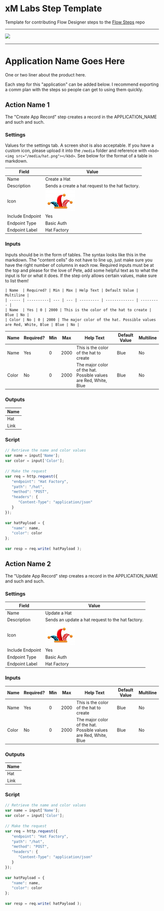 # xM Labs Step Template
Template for contributing Flow Designer steps to the [Flow Steps](https://github.com/xmatters/xMatters-Labs-Flow-Steps) repo


---------

<kbd>
  <img src="https://github.com/xmatters/xMatters-Labs/raw/master/media/disclaimer.png">
</kbd>

---------


# Application Name Goes Here
One or two liner about the product here. 

Each step for this "application" can be added below. I recommend exporting a comm plan with the steps so people can get to using them quickly.

## Action Name 1
The "Create App Record" step creates a record in the APPLICATION_NAME and such and such. 

### Settings
Values for the settings tab. A screen shot is also acceptable. If you have a custom icon, please upload it into the `/media` folder and reference with `<kbd> <img src="/media/hat.png"></kbd>`. See below for the format of a table in markdown. 

| Field | Value |
| ----- | ----- |
| Name | Create a Hat |
| Description | Sends a create a hat request to the hat factory.  |
| Icon | <kbd> <img src="/media/hat.png"></kbd> |
| Include Endpoint | Yes |
| Endpoint Type | Basic Auth |
| Endpoint Label | Hat Factory |



### Inputs
Inputs should be in the form of tables. The syntax looks like this in the markdown. The "content cells" do not have to line up, just make sure you have the right number of columns in each row. Required inputs must be at the top and please for the love of Pete, add some helpful text as to what the input is for or what it does. If the step only allows certain values, make sure to list them!

```
| Name  | Required? | Min | Max | Help Text | Default Value | Multiline |
| ----- | ----------| --- | --- | --------- | ------------- | --------- |
| Name  | Yes | 0 | 2000 | This is the color of the hat to create | Blue | No |
| Color | No | 0 | 2000 | The major color of the hat. Possible values are Red, White, Blue | Blue | No |
```

| Name  | Required? | Min | Max | Help Text | Default Value | Multiline |
| ----- | ----------| --- | --- | --------- | ------------- | --------- |
| Name  | Yes | 0 | 2000 | This is the color of the hat to create | Blue | No |
| Color | No | 0 | 2000 | The major color of the hat. Possible values are Red, White, Blue | Blue | No |


### Outputs

| Name |
| ---- |
| Hat |
| Link |

### Script

```javascript
// Retrieve the name and color values
var name = input['Name'];
var color = input['Color'];

// Make the request
var req = http.request({
   "endpoint": "Hat Factory",
   "path": "/hat",
   "method": "POST",
   "headers": {
      "Content-Type": "application/json"
   }
});

var hatPayload = {
   "name": name,
   "color": color
};

var resp = req.write( hatPayload );

```


## Action Name 2
The "Update App Record" step creates a record in the APPLICATION_NAME and such and such. 

### Settings

| Field | Value |
| ----- | ----- |
| Name | Update a Hat |
| Description | Sends an update a hat request to the hat factory.  |
| Icon | <kbd> <img src="/media/hat.png"></kbd> |
| Include Endpoint | Yes |
| Endpoint Type | Basic Auth |
| Endpoint Label | Hat Factory |

### Inputs

| Name  | Required? | Min | Max | Help Text | Default Value | Multiline |
| ----- | ----------| --- | --- | --------- | ------------- | --------- |
| Name  | Yes | 0 | 2000 | This is the color of the hat to create | Blue | No |
| Color | No | 0 | 2000 | The major color of the hat. Possible values are Red, White, Blue | Blue | No |


### Outputs

| Name |
| ---- |
| Hat |
| Link |

### Script

```javascript
// Retrieve the name and color values
var name = input['Name'];
var color = input['Color'];

// Make the request
var req = http.request({
   "endpoint": "Hat Factory",
   "path": "/hat",
   "method": "POST",
   "headers": {
      "Content-Type": "application/json"
   }
});

var hatPayload = {
   "name": name,
   "color": color
};

var resp = req.write( hatPayload );

```
